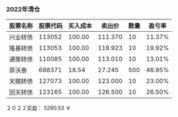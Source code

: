 ### 2022年清仓

| 股票名称 | 股票代码   | 买入成本   | 卖出价     | 数量  | 盈亏率    |
|------|--------|--------|---------|-----|--------|
| 兴业转债 | 113052 | 100.00 | 111.370 | 10  | 11.37% |
| 隆基转债 | 113053 | 100.00 | 119.923 | 10  | 19.92% |
| 通策转债 | 110085 | 100.00 | 113.010 | 10  | 13.01% |
| 菲沃泰  | 688371 | 18.54  | 27.245  | 500 | 46.95% |
| 天赐转债 | 127073 | 100.00 | 123.000 | 10  | 23.00% |
| 回天转债 | 123165 | 100.00 | 126.500 | 10  | 26.50% |

２０２２实盈： 5290.53 ￥

